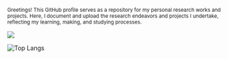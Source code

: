 <sub>Greetings! This GitHub profile serves as a repository for my personal research works and projects. Here, I document and upload the research endeavors and projects I undertake, reflecting my learning, making, and studying processes.</sub>

![](https://komarev.com/ghpvc/?username=Mixtre&style=for-the-badge)

![Top Langs](https://github-readme-stats.vercel.app/api/top-langs/?username=Mixtre&hide_progress=true&theme=radical&hide_border=true)
